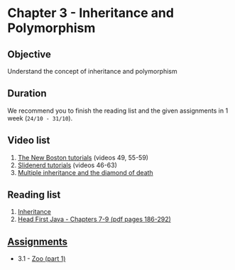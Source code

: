 # Chapter 3 - Inheritance and Polymorphism

## Objective
Understand the concept of inheritance and polymorphism

## Duration
We recommend you to finish the reading list and the given assignments in 1 week (`24/10 - 31/10`).

## Video list
1. [The New Boston tutorials](https://www.youtube.com/watch?v=0xw06loTm1k&index=55&list=PLFE2CE09D83EE3E28) (videos 49, 55-59)
2. [Slidenerd tutorials](https://www.youtube.com/watch?v=i2ghIckPZfE&index=46&list=PLonJJ3BVjZW6_q8gh7XoLUIhRIyBcYJLP) (videos 46-63)
3. [Multiple inheritance and the diamond of death](https://www.youtube.com/watch?v=RUjpopRxhJc)


## Reading list
1. [Inheritance](https://github.com/OOPCLASS2016/30425/blob/master/Resources/Books%20%2B%20Material/OOP%20Lab/06-Inheritance.pdf)
2. [Head First Java - Chapters 7-9  (pdf pages 186-292)](http://it-ebooks.info/book/3214/)


## [Assignments](https://github.com/OOPCLASS2016/30425/tree/master/Resources/Content/Chapter%202%20-%20Classes%20and%20Objects/Assignments)
- 3.1 - [Zoo (part 1)](https://github.com/OOPCLASS2016/30425/blob/master/Resources/Content/Chapter%203%20-%20Inheritance%20and%20Polymorphism/Assignments/Zoo%20(part%201).pdf)
